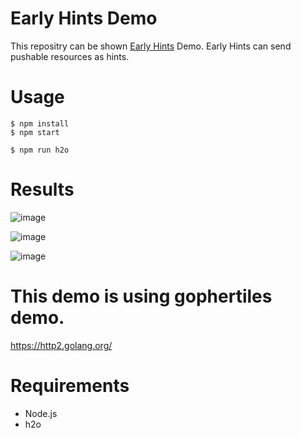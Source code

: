 # Early Hints Demo

This repositry can be shown [Early Hints](https://kazuho.github.io/early-hints/) Demo.
Early Hints can send pushable resources as hints. 

# Usage

```
$ npm install
$ npm start

$ npm run h2o
```

# Results

![image](https://cloud.githubusercontent.com/assets/555645/22586809/2c6008a6-ea42-11e6-8e20-f2f935177609.png)

![image](https://cloud.githubusercontent.com/assets/555645/22586817/354671d0-ea42-11e6-9d02-5e6bc8e32b3e.png)

![image](https://cloud.githubusercontent.com/assets/555645/22586819/3ba1b1f2-ea42-11e6-84b9-42222a9974d9.png)


# This demo is using gophertiles demo.

https://http2.golang.org/

# Requirements

- Node.js
- h2o
